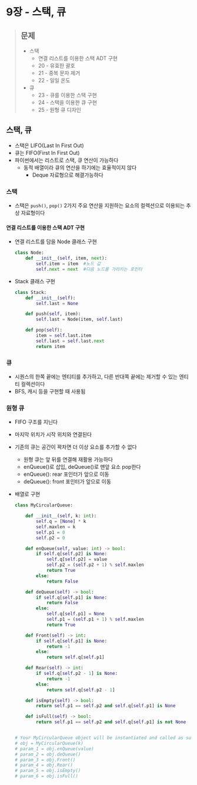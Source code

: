 # 9장 - 스택, 큐

> ## 문제
>
> - 스택
>   - 연결 리스트를 이용한 스택 ADT 구현
>   - 20 - 유효한 괄호
>   - 21 - 중복 문자 제거
>   - 22 - 일일 온도
> - 큐
>   - 23 - 큐를 이용한 스택 구현
>   - 24 - 스택을 이용한 큐 구현
>   - 25 - 원형 큐 디자인

## 스택, 큐

- 스택은 LIFO(Last In First Out)
- 큐는 FIFO(First In First Out)
- 파이썬에서는 리스트로 스택, 큐 연산이 가능하다
  - 동적 배열이라 큐의 연산을 하기에는 효율적이지 않다
    - Deque 자료형으로 해결가능하다

### 스택

- 스택은 `push()`, `pop()` 2가지 주요 연산을 지원하는 요소의 컬렉션으로 이용되는 추상 자료형이다

#### 연결 리스트를 이용한 스택 ADT 구현

- 연결 리스트를 담을 Node 클래스 구현

  ```python
  class Node:
      def __init__(self, item, next):
          self.item = item	#노드 값
          self.next = next	#다음 노드를 가리키는 포인터
  ```

- Stack 클래스 구현

  ```python
  class Stack:
      def __init__(self):
          self.last = None
  
      def push(self, item):
          self.last = Node(item, self.last)
  
      def pop(self):
          item = self.last.item
          self.last = self.last.next
          return item   
  ```

  

### 큐

- 시퀀스의 한쪽 끝에는 엔티티를 추가하고, 다른 반대쪽 끝에는 제거할 수 있는 엔티티 컬렉션이다
- BFS, 캐시 등을 구현할 때 사용됨



### 원형 큐

- FIFO 구조를 지닌다

- 마지막 위치가 시작 위치와 연결된다

- 기존의 큐는 공간이 꽉차면 더 이상 요소를 추가할 수 없다

  - 원형 큐는 앞 뒤를 연결해 재활용 가능하다
  - enQueue()로 삽입, deQueue()로 맨앞 요소 pop한다
  - enQueue(): rear 포인터가 앞으로 이동
  - deQueue(): front 포인터가 앞으로 이동

- 배열로 구현

  ```python
  class MyCircularQueue:
  
      def __init__(self, k: int):
          self.q = [None] * k
          self.maxlen = k
          self.p1 = 0
          self.p2 = 0
  
      def enQueue(self, value: int) -> bool:
          if self.q[self.p2] is None:
              self.q[self.p2] = value
              self.p2 = (self.p2 + 1) % self.maxlen
              return True
          else:
              return False
  
      def deQueue(self) -> bool:
          if self.q[self.p1] is None:
              return False
          else:
              self.q[self.p1] = None
              self.p1 = (self.p1 + 1) % self.maxlen
              return True
  
      def Front(self) -> int:
          if self.q[self.p1] is None:
              return -1
          else:
              return self.q[self.p1]
  
      def Rear(self) -> int:
          if self.q[self.p2 - 1] is None:
              return -1
          else:
              return self.q[self.p2 - 1]
  
      def isEmpty(self) -> bool:
          return self.p1 == self.p2 and self.q[self.p1] is None
  
      def isFull(self) -> bool:
          return self.p1 == self.p2 and self.q[self.p1] is not None
  
  
  # Your MyCircularQueue object will be instantiated and called as such:
  # obj = MyCircularQueue(k)
  # param_1 = obj.enQueue(value)
  # param_2 = obj.deQueue()
  # param_3 = obj.Front()
  # param_4 = obj.Rear()
  # param_5 = obj.isEmpty()
  # param_6 = obj.isFull()
  ```

  